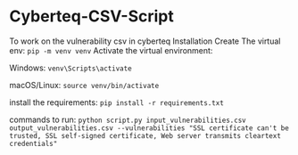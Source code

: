 # Cyberteq-CSV-Script
To work on the vulnerability csv in cyberteq
Installation
Create The virtual env: `pip -m venv venv`
Activate the virtual environment:

Windows: `venv\Scripts\activate`

macOS/Linux: `source venv/bin/activate`

install the requirements: `pip install -r requirements.txt`

commands to run: `python script.py input_vulnerabilities.csv output_vulnerabilities.csv --vulnerabilities "SSL certificate can't be trusted, SSL self-signed certificate, Web server transmits cleartext credentials"`
